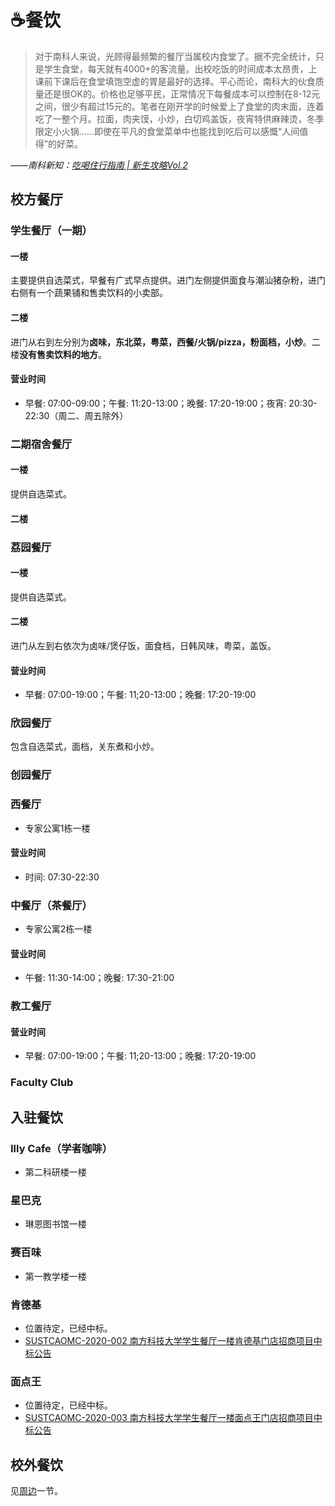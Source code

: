 # ☕️餐饮

> 对于南科人来说，光顾得最频繁的餐厅当属校内食堂了。据不完全统计，只是学生食堂，每天就有4000+的客流量。出校吃饭的时间成本太昂贵，上课前下课后在食堂填饱空虚的胃是最好的选择。平心而论，南科大的伙食质量还是很OK的。价格也足够平民，正常情况下每餐成本可以控制在8-12元之间，很少有超过15元的。笔者在刚开学的时候爱上了食堂的肉末面，连着吃了一整个月。拉面，肉夹馍，小炒，白切鸡盖饭，夜宵特供麻辣烫，冬季限定小火锅……即使在平凡的食堂菜单中也能找到吃后可以感慨“人间值得”的好菜。

*——南科新知：[吃喝住行指南 | 新生攻略Vol.2](https://mp.weixin.qq.com/s/5wzuZjQ9uJacp4ioScBVww)*

## 校方餐厅

### 学生餐厅（一期）

#### 一楼

主要提供自选菜式，早餐有广式早点提供。进门左侧提供面食与潮汕猪杂粉，进门右侧有一个蔬果铺和售卖饮料的小卖部。

#### 二楼

进门从右到左分别为**卤味，东北菜，粤菜，西餐/火锅/pizza，粉面档，小炒**。二楼**没有售卖饮料的地方**。

#### 营业时间

- 早餐: 07:00-09:00；午餐: 11:20-13:00；晚餐: 17:20-19:00；夜宵: 20:30-22:30（周二、周五除外）

### 二期宿舍餐厅

#### 一楼

提供自选菜式。

#### 二楼

### 荔园餐厅

#### 一楼

提供自选菜式。

#### 二楼

进门从左到右依次为卤味/煲仔饭，面食档，日韩风味，粤菜，盖饭。

#### 营业时间

- 早餐: 07:00-19:00；午餐: 11;20-13:00；晚餐: 17:20-19:00

### 欣园餐厅

包含自选菜式，面档，关东煮和小炒。

### 创园餐厅

### 西餐厅

- 专家公寓1栋一楼

#### 营业时间

- 时间: 07:30-22:30

### 中餐厅（茶餐厅）

- 专家公寓2栋一楼

#### 营业时间

- 午餐: 11:30-14:00；晚餐: 17:30-21:00

### 教工餐厅

#### 营业时间

- 早餐: 07:00-19:00；午餐: 11;20-13:00；晚餐: 17:20-19:00

### Faculty Club

## 入驻餐饮

### Illy Cafe（学者咖啡）
- 第二科研楼一楼

### 星巴克
- 琳恩图书馆一楼

### 赛百味
- 第一教学楼一楼

### 肯德基
- 位置待定，已经中标。
- [SUSTCAOMC-2020-002 南方科技大学学生餐厅一楼肯德基门店招商项目中标公告](http://biddingoffice.sustech.edu.cn/search/news/id/5067/pid)

### 面点王
- 位置待定，已经中标。
- [SUSTCAOMC-2020-003 南方科技大学学生餐厅一楼面点王门店招商项目中标公告](http://biddingoffice.sustech.edu.cn/search/news/id/5068/pid)

## 校外餐饮

见[周边](/surroundings)一节。